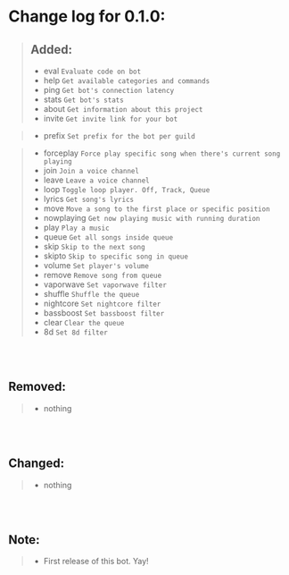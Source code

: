 # Change log for 0.1.0:
> ## Added:
> - eval `Evaluate code on bot`
> - help `Get available categories and commands`
> - ping `Get bot's connection latency`
> - stats `Get bot's stats`
> - about `Get information about this project`
> - invite `Get invite link for your bot`

> - prefix `Set prefix for the bot per guild`

> - forceplay `Force play specific song when there's current song playing`
> - join `Join a voice channel`
> - leave `Leave a voice channel`
> - loop `Toggle loop player. Off, Track, Queue`
> - lyrics `Get song's lyrics`
> - move `Move a song to the first place or specific position`
> - nowplaying `Get now playing music with running duration`
> - play `Play a music`
> - queue `Get all songs inside queue`
> - skip `Skip to the next song`
> - skipto `Skip to specific song in queue`
> - volume `Set player's volume`
> - remove `Remove song from queue`
> - vaporwave `Set vaporwave filter`
> - shuffle `Shuffle the queue`
> - nightcore `Set nightcore filter`
> - bassboost `Set bassboost filter`
> - clear `Clear the queue`
> - 8d `Set 8d filter`
<br>
<br>

## Removed:
> - nothing
<br>
<br>

## Changed:
> - nothing
<br>
<br>

## Note:
> - First release of this bot. Yay!